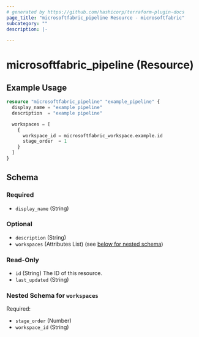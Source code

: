 ```yaml
---
# generated by https://github.com/hashicorp/terraform-plugin-docs
page_title: "microsoftfabric_pipeline Resource - microsoftfabric"
subcategory: ""
description: |-
  
---
```


# microsoftfabric_pipeline (Resource)



## Example Usage

```terraform
resource "microsoftfabric_pipeline" "example_pipeline" {
  display_name = "example pipeline"
  description  = "example pipeline"

  workspaces = [
    {
      workspace_id = microsoftfabric_workspace.example.id
      stage_order  = 1
    }
  ]
}
```

<!-- schema generated by tfplugindocs -->
## Schema

### Required

- `display_name` (String)

### Optional

- `description` (String)
- `workspaces` (Attributes List) (see [below for nested schema](#nestedatt--workspaces))

### Read-Only

- `id` (String) The ID of this resource.
- `last_updated` (String)

<a id="nestedatt--workspaces"></a>
### Nested Schema for `workspaces`

Required:

- `stage_order` (Number)
- `workspace_id` (String)
